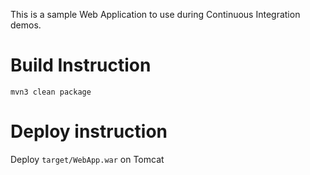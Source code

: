 This is a sample Web Application to use during Continuous Integration demos.

# Build Instruction

```
mvn3 clean package
```

# Deploy instruction

Deploy ```target/WebApp.war``` on Tomcat


 

